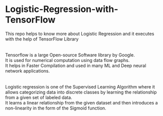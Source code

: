 # Logistic-Regression-with-TensorFlow
This repo helps to know more about Logistic Regression and it executes with the help of TensorFlow Library <br><br><br>
Tensorflow is a large Open-source Software library by Google.
<br>It is used for numerical computation using data flow graphs.
<br>It helps in Faster Compilation and used in many ML and Deep neural network applications.
<br><br><br>
Logistic regression is one of the Supervised Learning Algorithm where it allows categorizing data into discrete classes by learning the relationship from a given set of labeled data.<br> It learns a linear relationship from the given dataset and then introduces a non-linearity in the form of the Sigmoid function. 
